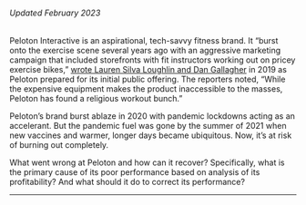 ###### Updated February 2023

Peloton Interactive is an aspirational, tech-savvy fitness brand. It “burst onto the exercise scene several years ago with an aggressive marketing campaign that included storefronts with fit instructors working out on pricey exercise bikes,” [wrote Lauren Silva Loughlin and Dan Gallagher](https://www.wsj.com/articles/pelotons-ipo-is-in-the-zone-11569341944) in 2019 as Peloton prepared for its initial public offering. The reporters noted, “While the expensive equipment makes the product inaccessible to the masses, Peloton has found a religious workout bunch.”  

Peloton’s brand burst ablaze in 2020 with pandemic lockdowns acting as an accelerant. But the pandemic fuel was gone by the summer of 2021 when new vaccines and warmer, longer days became ubiquitous. Now, it’s at risk of burning out completely.

What went wrong at Peloton and how can it recover? Specifically, what is the primary cause of its poor performance based on analysis of its profitability? And what should it do to correct its performance? 

---